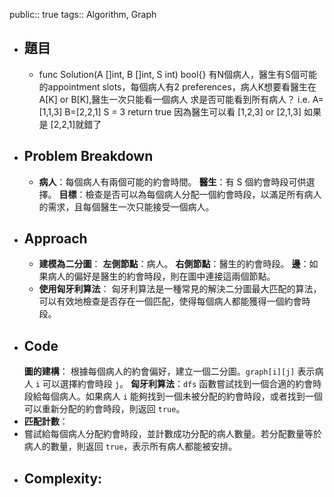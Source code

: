 public:: true
tags:: Algorithm, Graph

- ## 題目
	- func Solution(A []int, B []int, S int) bool{}
	  有N個病人，醫生有S個可能的appointment slots，每個病人有2 preferences，病人K想要看醫生在A[K] or B[K],醫生一次只能看一個病人
	  求是否可能看到所有病人？
	  i.e. A=[1,1,3] B=[2,2,1] S = 3 return true
	  因為醫生可以看 [1,2,3] or [2,1,3]
	  如果是 [2,2,1]就錯了
- ## Problem Breakdown
	- **病人**：每個病人有兩個可能的約會時間。
	  **醫生**：有 S 個約會時段可供選擇。
	  **目標**：檢查是否可以為每個病人分配一個約會時段，以滿足所有病人的需求，且每個醫生一次只能接受一個病人。
- ## Approach
	- **建模為二分圖**：
	  **左側節點**：病人。
	  **右側節點**：醫生的約會時段。
	  **邊**：如果病人的偏好是醫生的約會時段，則在圖中連接這兩個節點。
	- **使用匈牙利算法**：
	  匈牙利算法是一種常見的解決二分圖最大匹配的算法，可以有效地檢查是否存在一個匹配，使得每個病人都能獲得一個約會時段。
- ## Code
  **圖的建構**：
  根據每個病人的約會偏好，建立一個二分圖。`graph[i][j]` 表示病人 `i` 可以選擇約會時段 `j`。
  **匈牙利算法**：`dfs` 函數嘗試找到一個合適的約會時段給每個病人。如果病人 `i` 能夠找到一個未被分配的約會時段，或者找到一個可以重新分配的約會時段，則返回 `true`。
- **匹配計數**：
- 嘗試給每個病人分配約會時段，並計數成功分配的病人數量。若分配數量等於病人的數量，則返回 `true`，表示所有病人都能被安排。
- ## Complexity: